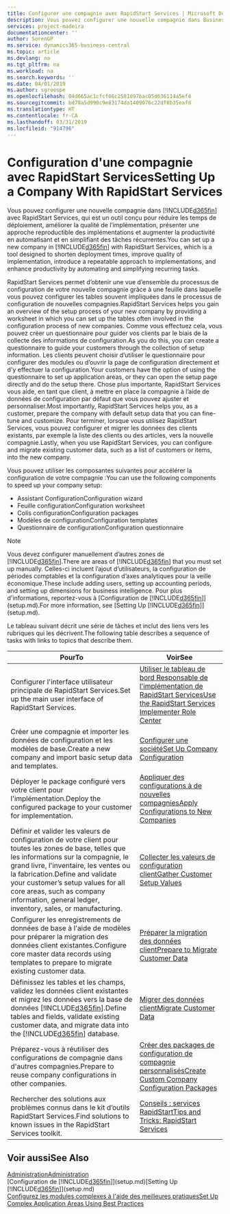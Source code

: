 ```yaml
---
title: Configurer une compagnie avec RapidStart Services | Microsoft Docs
description: Vous pouvez configurer une nouvelle compagnie dans Business Central avec RapidStart Services, qui est un outil conçu pour réduire les temps de déploiement, améliorer la qualité de l’implémentation, présenter une approche reproductible des implémentations et augmenter la productivité en automatisant et en simplifiant des tâches récurrentes.
services: project-madeira
documentationcenter: ''
author: SorenGP
ms.service: dynamics365-business-central
ms.topic: article
ms.devlang: na
ms.tgt_pltfrm: na
ms.workload: na
ms.search.keywords: ''
ms.date: 04/01/2019
ms.author: sgroespe
ms.openlocfilehash: 04d665ac1cfcf66c2581d97bac05d636114a5ef4
ms.sourcegitcommit: bd78a5d990c9e83174da1409076c22df8b35eafd
ms.translationtype: HT
ms.contentlocale: fr-CA
ms.lasthandoff: 03/31/2019
ms.locfileid: "914796"
---
```

# <a name="setting-up-a-company-with-rapidstart-services"></a><span data-ttu-id="32684-103">Configuration d'une compagnie avec RapidStart Services</span><span class="sxs-lookup"><span data-stu-id="32684-103">Setting Up a Company With RapidStart Services</span></span>
<span data-ttu-id="32684-104">Vous pouvez configurer une nouvelle compagnie dans [!INCLUDE[d365fin](includes/d365fin_md.md)] avec RapidStart Services, qui est un outil conçu pour réduire les temps de déploiement, améliorer la qualité de l’implémentation, présenter une approche reproductible des implémentations et augmenter la productivité en automatisant et en simplifiant des tâches récurrentes.</span><span class="sxs-lookup"><span data-stu-id="32684-104">You can set up a new company in [!INCLUDE[d365fin](includes/d365fin_md.md)] with RapidStart Services, which is a tool designed to shorten deployment times, improve quality of implementation, introduce a repeatable approach to implementations, and enhance productivity by automating and simplifying recurring tasks.</span></span>  

<span data-ttu-id="32684-105">RapidStart Services permet d’obtenir une vue d’ensemble du processus de configuration de votre nouvelle compagnie grâce à une feuille dans laquelle vous pouvez configurer les tables souvent impliquées dans le processus de configuration de nouvelles compagnies.</span><span class="sxs-lookup"><span data-stu-id="32684-105">RapidStart Services helps you gain an overview of the setup process of your new company by providing a worksheet in which you can set up the tables often involved in the configuration process of new companies.</span></span> <span data-ttu-id="32684-106">Comme vous effectuez cela, vous pouvez créer un questionnaire pour guider vos clients par le biais de la collecte des informations de configuration.</span><span class="sxs-lookup"><span data-stu-id="32684-106">As you do this, you can create a questionnaire to guide your customers through the collection of setup information.</span></span> <span data-ttu-id="32684-107">Les clients peuvent choisir d’utiliser le questionnaire pour configurer des modules ou d’ouvrir la page de configuration directement et d'y effectuer la configuration.</span><span class="sxs-lookup"><span data-stu-id="32684-107">Your customers have the option of using the questionnaire to set up application areas, or they can open the setup page directly and do the setup there.</span></span> <span data-ttu-id="32684-108">Chose plus importante, RapidStart Services vous aide, en tant que client, à mettre en place la compagnie à l’aide de données de configuration par défaut que vous pouvez ajuster et personnaliser.</span><span class="sxs-lookup"><span data-stu-id="32684-108">Most importantly, RapidStart Services helps you, as a customer, prepare the company with default setup data that you can fine-tune and customize.</span></span> <span data-ttu-id="32684-109">Pour terminer, lorsque vous utilisez RapidStart Services, vous pouvez configurer et migrer les données des clients existants, par exemple la liste des clients ou des articles, vers la nouvelle compagnie.</span><span class="sxs-lookup"><span data-stu-id="32684-109">Lastly, when you use RapidStart Services, you can configure and migrate existing customer data, such as a list of customers or items, into the new company.</span></span>

<span data-ttu-id="32684-110">Vous pouvez utiliser les composantes suivantes pour accélérer la configuration de votre compagnie :</span><span class="sxs-lookup"><span data-stu-id="32684-110">You can use the following components to speed up your company setup:</span></span>  

-   <span data-ttu-id="32684-111">Assistant Configuration</span><span class="sxs-lookup"><span data-stu-id="32684-111">Configuration wizard</span></span>  
-   <span data-ttu-id="32684-112">Feuille configuration</span><span class="sxs-lookup"><span data-stu-id="32684-112">Configuration worksheet</span></span>  
-   <span data-ttu-id="32684-113">Colis configuration</span><span class="sxs-lookup"><span data-stu-id="32684-113">Configuration packages</span></span>  
-   <span data-ttu-id="32684-114">Modèles de configuration</span><span class="sxs-lookup"><span data-stu-id="32684-114">Configuration templates</span></span>  
-   <span data-ttu-id="32684-115">Questionnaire de configuration</span><span class="sxs-lookup"><span data-stu-id="32684-115">Configuration questionnaire</span></span>  

> [!Note]  
>  <span data-ttu-id="32684-116">Vous devez configurer manuellement d’autres zones de [!INCLUDE[d365fin](includes/d365fin_md.md)].</span><span class="sxs-lookup"><span data-stu-id="32684-116">There are areas of [!INCLUDE[d365fin](includes/d365fin_md.md)] that you must set up manually.</span></span> <span data-ttu-id="32684-117">Celles-ci incluent l’ajout d’utilisateurs, la configuration de périodes comptables et la configuration d’axes analytiques pour la veille économique.</span><span class="sxs-lookup"><span data-stu-id="32684-117">These include adding users, setting up accounting periods, and setting up dimensions for business intelligence.</span></span> <span data-ttu-id="32684-118">Pour plus d'informations, reportez-vous à [Configuration de [!INCLUDE[d365fin](includes/d365fin_md.md)]](setup.md).</span><span class="sxs-lookup"><span data-stu-id="32684-118">For more information, see [Setting Up [!INCLUDE[d365fin](includes/d365fin_md.md)]](setup.md).</span></span>

 <span data-ttu-id="32684-119">Le tableau suivant décrit une série de tâches et inclut des liens vers les rubriques qui les décrivent.</span><span class="sxs-lookup"><span data-stu-id="32684-119">The following table describes a sequence of tasks with links to topics that describe them.</span></span>

|<span data-ttu-id="32684-120">**Pour**</span><span class="sxs-lookup"><span data-stu-id="32684-120">**To**</span></span>|<span data-ttu-id="32684-121">**Voir**</span><span class="sxs-lookup"><span data-stu-id="32684-121">**See**</span></span>|  
|------------|-------------|  
|<span data-ttu-id="32684-122">Configurer l'interface utilisateur principale de RapidStart Services.</span><span class="sxs-lookup"><span data-stu-id="32684-122">Set up the main user interface of RapidStart Services.</span></span>|[<span data-ttu-id="32684-123">Utiliser le tableau de bord Responsable de l'implémentation de RapidStart Services</span><span class="sxs-lookup"><span data-stu-id="32684-123">Use the RapidStart Services Implementer Role Center</span></span>](admin-how-to-use-the-rapidstart-services-role-center-to-track-progress.md)|  
|<span data-ttu-id="32684-124">Créer une compagnie et importer les données de configuration et les modèles de base.</span><span class="sxs-lookup"><span data-stu-id="32684-124">Create a new company and import basic setup data and templates.</span></span>|[<span data-ttu-id="32684-125">Configurer une société</span><span class="sxs-lookup"><span data-stu-id="32684-125">Set Up Company Configuration</span></span>](admin-set-up-company-configuration.md)|  
|<span data-ttu-id="32684-126">Déployer le package configuré vers votre client pour l'implémentation.</span><span class="sxs-lookup"><span data-stu-id="32684-126">Deploy the configured package to your customer for implementation.</span></span>|[<span data-ttu-id="32684-127">Appliquer des configurations à de nouvelles compagnies</span><span class="sxs-lookup"><span data-stu-id="32684-127">Apply Configurations to New Companies</span></span>](admin-apply-configuration-to-new-companies.md)|
|<span data-ttu-id="32684-128">Définir et valider les valeurs de configuration de votre client pour toutes les zones de base, telles que les informations sur la compagnie, le grand livre, l'inventaire, les ventes ou la fabrication.</span><span class="sxs-lookup"><span data-stu-id="32684-128">Define and validate your customer’s setup values for all core areas, such as company information, general ledger, inventory, sales, or manufacturing.</span></span>|[<span data-ttu-id="32684-129">Collecter les valeurs de configuration client</span><span class="sxs-lookup"><span data-stu-id="32684-129">Gather Customer Setup Values</span></span>](admin-gather-customer-setup-values.md)|  
|<span data-ttu-id="32684-130">Configurer les enregistrements de données de base à l'aide de modèles pour préparer la migration des données client existantes.</span><span class="sxs-lookup"><span data-stu-id="32684-130">Configure core master data records using templates to prepare to migrate existing customer data.</span></span>|[<span data-ttu-id="32684-131">Préparer la migration des données client</span><span class="sxs-lookup"><span data-stu-id="32684-131">Prepare to Migrate Customer Data</span></span>](admin-use-templates-to-prepare-customer-data-for-migration.md)|  
|<span data-ttu-id="32684-132">Définissez les tables et les champs, validez les données client existantes et migrez les données vers la base de données [!INCLUDE[d365fin](includes/d365fin_md.md)].</span><span class="sxs-lookup"><span data-stu-id="32684-132">Define tables and fields, validate existing customer data, and migrate data into the [!INCLUDE[d365fin](includes/d365fin_md.md)] database.</span></span>|[<span data-ttu-id="32684-133">Migrer des données client</span><span class="sxs-lookup"><span data-stu-id="32684-133">Migrate Customer Data</span></span>](admin-migrate-customer-data.md)|
|<span data-ttu-id="32684-134">Préparez-vous à réutiliser des configurations de compagnie dans d'autres compagnies.</span><span class="sxs-lookup"><span data-stu-id="32684-134">Prepare to reuse company configurations in other companies.</span></span>|[<span data-ttu-id="32684-135">Créer des packages de configuration de compagnie personnalisés</span><span class="sxs-lookup"><span data-stu-id="32684-135">Create Custom Company Configuration Packages</span></span>](admin-how-to-create-custom-company-configuration-packages.md)|
|<span data-ttu-id="32684-136">Rechercher des solutions aux problèmes connus dans le kit d’outils RapidStart Services.</span><span class="sxs-lookup"><span data-stu-id="32684-136">Find solutions to known issues in the RapidStart Services toolkit.</span></span>|[<span data-ttu-id="32684-137">Conseils : services RapidStart</span><span class="sxs-lookup"><span data-stu-id="32684-137">Tips and Tricks: RapidStart Services</span></span>](admin-tips-and-tricks-rapidstart-services.md)|  

## <a name="see-also"></a><span data-ttu-id="32684-138">Voir aussi</span><span class="sxs-lookup"><span data-stu-id="32684-138">See Also</span></span>  
[<span data-ttu-id="32684-139">Administration</span><span class="sxs-lookup"><span data-stu-id="32684-139">Administration</span></span>](admin-setup-and-administration.md)  
<span data-ttu-id="32684-140">[Configuration de [!INCLUDE[d365fin](includes/d365fin_md.md)]](setup.md)</span><span class="sxs-lookup"><span data-stu-id="32684-140">[Setting Up [!INCLUDE[d365fin](includes/d365fin_md.md)]](setup.md)</span></span>  
[<span data-ttu-id="32684-141">Configurez les modules complexes à l'aide des meilleures pratiques</span><span class="sxs-lookup"><span data-stu-id="32684-141">Set Up Complex Application Areas Using Best Practices</span></span>](set-up-complex-application-areas-using-best-practices.md)   
